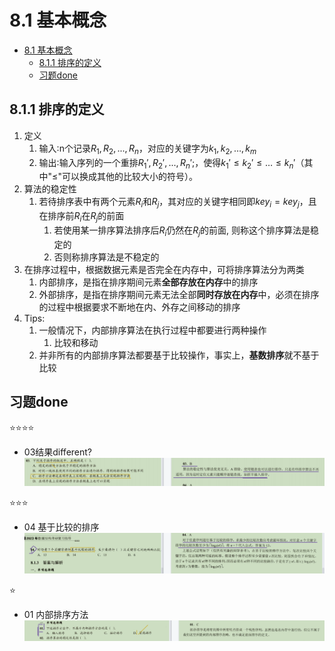 # 8.1 基本概念

- [8.1 基本概念](#81-基本概念)
  - [8.1.1 排序的定义](#811-排序的定义)
  - [习题done](#习题done)

## 8.1.1 排序的定义

1. 定义
   1. 输入∶n个记录$R_1,R_2,...,R_n$，对应的关键字为$k_1,k_2,…,k_m$
   2. 输出∶输入序列的一个重排$R_1',R_2',...,R_n';$，使得$k_1' \le k_2'\le…\le k_n'$（其中"≤"可以换成其他的比较大小的符号）。
2. 算法的稳定性
   1. 若待排序表中有两个元素$R_i$和$R_j$，其对应的关键字相同即$key_i=key_j$，且在排序前$R_i$在$R_j$的前面
      1. 若使用某一排序算法排序后$R_i$仍然在$R_j$的前面, 则称这个排序算法是稳定的
      2. 否则称排序算法是不稳定的
3. 在排序过程中，根据数据元素是否完全在内存中，可将排序算法分为两类
   1. 内部排序，是指在排序期间元素**全部存放在内存**中的排序
   2. 外部排序，是指在排序期间元素无法全部**同时存放在内存**中，必须在排序的过程中根据要求不断地在内、外存之间移动的排序
4. Tips:
   1. 一般情况下，内部排序算法在执行过程中都要进行两种操作
      1. 比较和移动
   2. 并非所有的内部排序算法都要基于比较操作，事实上，**基数排序**就不基于比较

## 习题done

⭐⭐⭐⭐

- 03结果different?![20220906220418](https://raw.githubusercontent.com/Logible/Image/main/note_image/20220906220418.png)

⭐⭐⭐

- 04 基于比较的排序![20220906220529](https://raw.githubusercontent.com/Logible/Image/main/note_image/20220906220529.png)

⭐

- 01 内部排序方法![20220906220307](https://raw.githubusercontent.com/Logible/Image/main/note_image/20220906220307.png)
